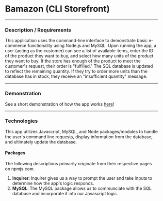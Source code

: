 # Bamazon (CLI Storefront)
---
### Description / Requirements

This application uses the command-line interface to demonstrate basic e-commerce functionality using Node.js and MySQL. Upon running the app, a user (acting as the customer) can see a list of available items, enter the ID of the product they want to buy, and select how many units of the product they want to buy. If the store has enough of the product to meet the customer's request, their order is "fulfilled." The SQL database is updated to reflect the remaining quantity. If they try to order more units than the database has in stock, they receive an "insufficient quantity" message.

---

### Demonstration

See a short demonstration of how the app works [here](https://drive.google.com/file/d/171O_y2AIyS4BKCo5GJDt4s56zRvJJN-Z/view)!

---
### Technologies
This app utilizes Javascript, MySQL, and Node packages/modules to handle the user's command line requests, display information from the database, and ultimately update the database.

#### Packages
The following descriptions primarily originate from their respective pages on npmjs.com.

1. **Inquirer**: Inquirer gives us a way to prompt the user and take inputs to determine how the app's logic responds.
2. **MySQL**: The MySQL package allows us to communciate with the SQL database and incorporate it into our Javascript logic.